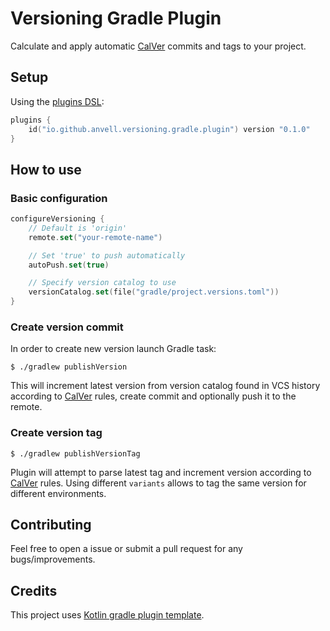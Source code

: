 # Versioning Gradle Plugin

Calculate and apply automatic [CalVer](https://calver.org) commits and tags to your project.

## Setup

Using the [plugins DSL](https://docs.gradle.org/current/userguide/plugins.html#sec:plugins_block):

``` kotlin
plugins {
    id("io.github.anvell.versioning.gradle.plugin") version "0.1.0"
}
```

## How to use
### Basic configuration

``` kotlin
configureVersioning {
    // Default is 'origin'
    remote.set("your-remote-name")

    // Set 'true' to push automatically
    autoPush.set(true)

    // Specify version catalog to use
    versionCatalog.set(file("gradle/project.versions.toml"))
}
```

### Create version commit

In order to create new version launch Gradle task:

```shell
$ ./gradlew publishVersion
```

This will increment latest version from version catalog found in VCS history according to [CalVer](https://calver.org) rules, create commit and optionally push it to the remote.

### Create version tag

```shell
$ ./gradlew publishVersionTag
```

Plugin will attempt to parse latest tag and increment version according to [CalVer](https://calver.org) rules. Using different `variants` allows to tag the same version for different environments.

## Contributing

Feel free to open a issue or submit a pull request for any bugs/improvements.

## Credits

This project uses [Kotlin gradle plugin template](https://github.com/cortinico/kotlin-gradle-plugin-template).
